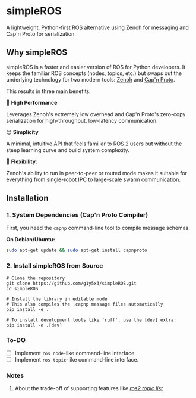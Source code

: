 # simpleROS

A lightweight, Python-first ROS alternative using Zenoh for messaging and Cap'n Proto 
for serialization.

## Why simpleROS
simpleROS is a faster and easier version of ROS for Python developers. It keeps the 
familiar ROS concepts (nodes, topics, etc.) but swaps out the underlying technology for 
two modern tools: [Zenoh](https://github.com/eclipse-zenoh/zenoh) and 
[Cap'n Proto](https://github.com/capnproto/capnproto).

This results in three main benefits:

🚀 **High Performance**

Leverages Zenoh's extremely low overhead and Cap'n Proto's zero-copy serialization for high-throughput, low-latency communication.

😊 **Simplicity**

A minimal, intuitive API that feels familiar to ROS 2 users but without the steep learning curve and build system complexity.

🤸 **Flexibility**: 

Zenoh's ability to run in peer-to-peer or routed mode makes it suitable for everything from single-robot IPC to large-scale swarm communication.

## Installation

### 1. System Dependencies (Cap'n Proto Compiler)

First, you need the `capnp` command-line tool to compile message schemas.

**On Debian/Ubuntu:**

```bash
sudo apt-get update && sudo apt-get install capnproto
```
### 2. Install simpleROS from Source
```
# Clone the repository
git clone https://github.com/g1y5x3/simpleROS.git
cd simpleROS

# Install the library in editable mode
# This also compiles the .capnp message files automatically
pip install -e .

# To install development tools like 'ruff', use the [dev] extra:
pip install -e .[dev]
```

### To-DO
- [ ] Implement `ros node`-like command-line interface.
- [ ] Implement `ros topic`-like command-line interface.

### Notes
1. About the trade-off of supporting features like *[ros2 topic list](https://discord.com/channels/914168414178779197/940584045287460885/1161275196880203836)* 